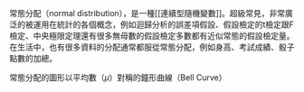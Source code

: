 常態分配（normal distribution），是一種[[連續型隨機變數]]。超級常見，非常廣泛的被運用在統計的各個概念，例如迴歸分析的誤差項假設、假設檢定的t檢定跟F檢定、中央極限定理還有很多無母數的假設檢定多數都有近似常態的假設檢定量。
在生活中，也有很多資料的分配通常都服從常態分配，例如身高、考試成績、骰子點數的加總。

常態分配的圖形以平均數（$\mu$）對稱的鐘形曲線（Bell Curve）